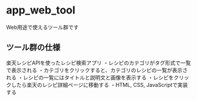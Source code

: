 # app_web_tool
Web用途で使えるツール群です
<br>

## ツール群の仕様

[1]: recipe_search
楽天レシピAPIを使ったレシピ検索アプリ
・レシピのカテゴリがタグ形式で一覧で表示される
・カテゴリをクリックすると、カテゴリのレシピの一覧が表示される
・レシピの一覧にはタイトルと説明文と画像を表示する
・レシピをクリックしたら楽天のレシピ詳細ページに移動する
・HTML, CSS, JavaScriptで実装する

[2]: 
[3]: 
<br>
<br>
